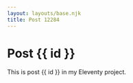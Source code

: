 ```yaml
---
layout: layouts/base.njk
title: Post 12284
---
```


# Post {{ id }}

This is post {{ id }} in my Eleventy project.
